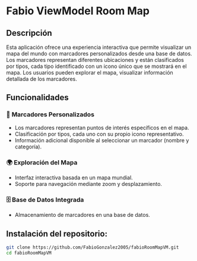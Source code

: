 # Fabio ViewModel Room Map
## Descripción

Esta aplicación ofrece una experiencia interactiva que permite visualizar un mapa del mundo con marcadores personalizados desde una base de datos.
Los marcadores representan diferentes ubicaciones y están clasificados por tipos, cada tipo identificado con un icono único que se mostrará en el mapa.
Los usuarios pueden explorar el mapa, visualizar información detallada de los marcadores.

## Funcionalidades

### 📍 **Marcadores Personalizados**
- Los marcadores representan puntos de interés específicos en el mapa.
- Clasificación por tipos, cada uno con su propio icono representativo.
- Información adicional disponible al seleccionar un marcador (nombre y categoría).

### 🌍 **Exploración del Mapa**
- Interfaz interactiva basada en un mapa mundial.
- Soporte para navegación mediante zoom y desplazamiento.

### 🗄️ **Base de Datos Integrada**
- Almacenamiento de marcadores en una base de datos.


## Instalación del repositorio:
   ```bash
   git clone https://github.com/FabioGonzalez2005/fabioRoomMapVM.git
   cd fabioRoomMapVM
